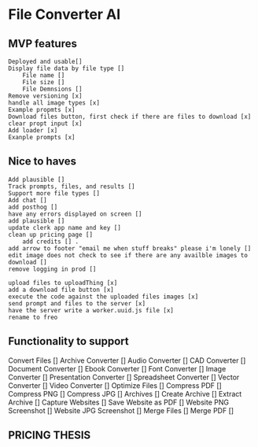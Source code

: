 # File Converter AI

## MVP features
    Deployed and usable[]
    Display file data by file type []
        File name []
        File size []
        File Demnsions []
    Remove versioning [x]
    handle all image types [x]
    Example propmts [x]
    Download files button, first check if there are files to download [x]
    clear propt input [x]
    Add loader [x]
    Exanple prompts [x]

## Nice to haves
    Add plausible []
    Track prompts, files, and results []
    Support more file types []
    Add chat []
    add posthog []
    have any errors displayed on screen []
    add plausible []
    update clerk app name and key []
    clean up pricing page []
        add credits [] .
    add arrow to footer "email me when stuff breaks" please i'm lonely []
    edit image does not check to see if there are any availble images to download []
    remove logging in prod []

    upload files to uploadThing [x]
    add a download file button [x]
    execute the code against the uploaded files images [x]
    send prompt and files to the server [x]
    have the server write a worker.uuid.js file [x]
    rename to freo

## Functionality to support
Convert Files []
Archive Converter []
Audio Converter []
CAD Converter []
Document Converter []
Ebook Converter []
Font Converter []
Image Converter []
Presentation Converter []
Spreadsheet Converter []
Vector Converter []
Video Converter []
Optimize Files []
Compress PDF []
Compress PNG []
Compress JPG []
Archives []
Create Archive []
Extract Archive []
Capture Websites []
Save Website as PDF []
Website PNG Screenshot []
Website JPG Screenshot []
Merge Files []
Merge PDF []

## PRICING THESIS
